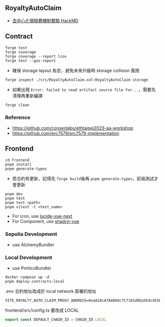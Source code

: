 ## RoyaltyAutoClaim

- [去中心化領稿費機制實驗 HackMD](https://hackmd.io/@nic619/SkZDIp2GJl?utm_source=substack&utm_medium=email)

## Contract

```
forge test
forge coverage
forge coverage --report lcov
forge test --gas-report
```

- 確保 storage layout 為空，避免未來升級時 storage collision 風險

```
forge inspect ./src/RoyaltyAutoClaim.sol:RoyaltyAutoClaim storage
```

- 如果出現 `Error: failed to read artifact source file for...`，需要先清理再重新編譯
```
forge clean
```

### Reference

- https://github.com/consenlabs/ethtaipei2023-aa-workshop
- https://github.com/erc7579/erc7579-implementation


## Frontend

```
cd frontend
pnpm install
pnpm generate-types
```
- 若合約有更新，記得先 `forge build`後再 `pnpm generate-types`，前端測試才會更新

```
pnpm dev
pnpm test 
pnpm test <path>
pnpm vitest -t <test_name>
```

- For icon, use [lucide-vue-next](https://lucide.dev/icons)
- For Component, use [shadcn-vue](https://www.shadcn-vue.com/docs/components/accordion.html)


### Sepolia Development

- use AlchemyBundler

### Local Development

- use PimlicoBundler

```
docker compose up -d
pnpm deploy-contracts:local
```

.env 合約地址改成於 local network 部署的地址
```
VITE_ROYALTY_AUTO_CLAIM_PROXY_ADDRESS=0xa818cA7A4869c7C7101d0Ea5E4c455Ef00e698d5
```

frontend/src/config.ts 要改成 LOCAL
```ts
export const DEFAULT_CHAIN_ID = CHAIN_ID.LOCAL
```



